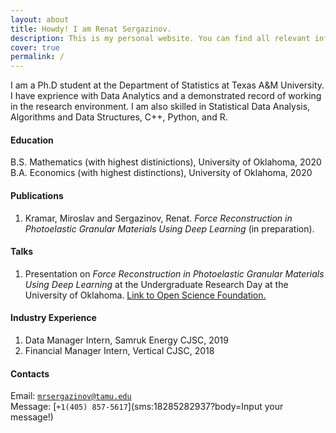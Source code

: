 ```yaml
---
layout: about
title: Howdy! I am Renat Sergazinov.
description: This is my personal website. You can find all relevant information about me here as well as links to my soical media.
cover: true
permalink: /
---
```



I am a Ph.D student at the Department of Statistics at Texas A&M University. I have exprience with Data Analytics and a demonstrated record of working in the research environment. I am also skilled in Statistical Data Analysis, Algorithms and Data Structures, C++, Python, and R.

#### Education

B.S. Mathematics (with highest distinictions), University of Oklahoma, 2020  
B.A. Economics (with highest distinctions), University of Oklahoma, 2020


#### Publications

1. Kramar, Miroslav and Sergazinov, Renat. *Force Reconstruction in Photoelastic Granular Materials Using Deep Learning* (in preparation).


#### Talks

1. Presentation on *Force Reconstruction in Photoelastic Granular Materials Using Deep Learning* at the Undergraduate Research Day at the University of Oklahoma. [Link to Open Science Foundation.](https://osf.io/5epzm/)

#### Industry Experience

1. Data Manager Intern, Samruk Energy CJSC, 2019
2. Financial Manager Intern, Vertical CJSC, 2018

#### Contacts

Email: [`mrsergazinov@tamu.edu`](mailto:mrsergazinov@tamu.edu)  
Message: [`+1(405) 857-5617`](sms:18285282937?body=Input your message!)

